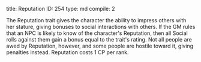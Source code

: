 title:          Reputation
ID:             254
type:           md
compile:        2


The Reputation trait gives the character the ability to impress others with her stature, giving bonuses to social interactions with others. If the GM rules that an NPC is likely to know of the character's Reputation, then all Social rolls against them gain a bonus equal to the trait's rating. Not all people are awed by Reputation, however, and some people are hostile toward it, giving penalties instead. Reputation costs 1 CP per rank.